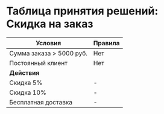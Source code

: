 # Таблица принятия решений: Скидка на заказ

| Условия | Правила |
|---------|---------|
| Сумма заказа > 5000 руб. | Нет | Нет | Да | Да |
| Постоянный клиент | Нет | Да | Нет | Да |
| **Действия** | | | | |
| Скидка 5% | - | ✓ | - | ✓ |
| Скидка 10% | - | - | - | ✓ |
| Бесплатная доставка | - | - | ✓ | ✓ |
